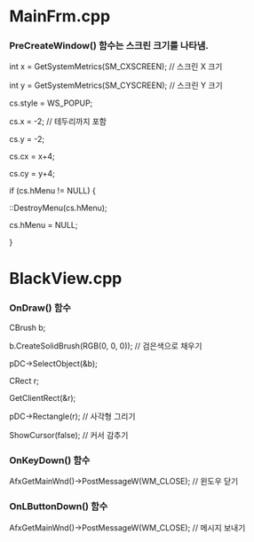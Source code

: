 # MainFrm.cpp
### PreCreateWindow() 함수는 스크린 크기를 나타냄.

int x = GetSystemMetrics(SM_CXSCREEN);  // 스크린 X 크기

int y = GetSystemMetrics(SM_CYSCREEN);  // 스크린 Y 크기

cs.style = WS_POPUP; 

cs.x = -2; // 테두리까지 포함

cs.y = -2;

cs.cx = x+4;

cs.cy = y+4;

if (cs.hMenu != NULL) {

  ::DestroyMenu(cs.hMenu);
  
  cs.hMenu = NULL;
  
}


# BlackView.cpp

### OnDraw() 함수

CBrush b;

b.CreateSolidBrush(RGB(0, 0, 0)); // 검은색으로 채우기

pDC->SelectObject(&b);

CRect r;

GetClientRect(&r);

pDC->Rectangle(r);  // 사각형 그리기

ShowCursor(false);  // 커서 감추기


### OnKeyDown() 함수

  AfxGetMainWnd()->PostMessageW(WM_CLOSE); // 윈도우 닫기

### OnLButtonDown() 함수

  AfxGetMainWnd()->PostMessageW(WM_CLOSE); // 메시지 보내기
